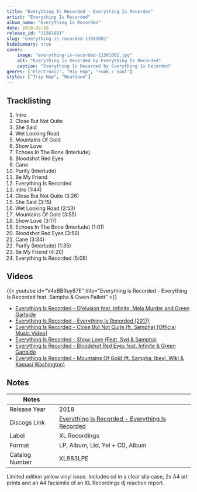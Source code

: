 ```yaml
---
title: "Everything Is Recorded - Everything Is Recorded"
artist: "Everything Is Recorded"
album_name: "Everything Is Recorded"
date: 2018-02-16
release_id: "11561081"
slug: "everything-is-recorded-11561081"
hideSummary: true
cover:
    image: "everything-is-recorded-11561081.jpg"
    alt: "Everything Is Recorded by Everything Is Recorded"
    caption: "Everything Is Recorded by Everything Is Recorded"
genres: ["Electronic", "Hip Hop", "Funk / Soul"]
styles: ["Trip Hop", "Beatdown"]
---
```


## Tracklisting
1. Intro
2. Close But Not Quite
3. She Said
4. Wet Looking Road
5. Mountains Of Gold
6. Show Love
7. Echoes In The Bone (Interlude)
8. Bloodshot Red Eyes
9. Cane
10. Purify (Interlude)
11. Be My Friend
12. Everything Is Recorded
13. Intro (1:44)
14. Close But Not Quite (3:26)
15. She Said (3:15)
16. Wet Looking Road (2:53)
17. Mountains Of Gold (3:55)
18. Show Love (3:17)
19. Echoes In The Bone (Interlude) (1:01)
20. Bloodshot Red Eyes (3:58)
21. Cane (3:34)
22. Purify (Interlude) (1:35)
23. Be My Friend (4:20)
24. Everything Is Recorded (5:08)

## Videos
{{< youtube id="V4xBBRuy87E" title="Everything is Recorded - Everything Is Recorded feat. Sampha & Owen Pallett" >}}
- [Everything Is Recorded – D'elusion feat. Infinite, Mela Murder and Green Gartside](https://www.youtube.com/watch?v=P11lAfY40Sc)
- [Everything Is Recorded ‎– Everything Is Recorded (2017)](https://www.youtube.com/watch?v=dj_Ap0_RmQE)
- [Everything Is Recorded - Close But Not Quite (ft. Sampha) [Official Music Video]](https://www.youtube.com/watch?v=a03XVCxV8gM)
- [Everything Is Recorded - Show Love (Feat. Syd & Sampha)](https://www.youtube.com/watch?v=jtwzymbS1D0)
- [Everything Is Recorded - Bloodshot Red Eyes feat. Infinite & Green Gartside](https://www.youtube.com/watch?v=2PLLVNT9FjU)
- [Everything Is Recorded - Mountains Of Gold (ft. Sampha, Ibeyi, Wiki & Kamasi Washington)](https://www.youtube.com/watch?v=PWCh1qlNth4)


## Notes

| Notes          |             |
| ---------------| ----------- |
| Release Year   | 2018 |
| Discogs Link   | [Everything Is Recorded - Everything Is Recorded](https://www.discogs.com/release/11561081-Everything-Is-Recorded-Everything-Is-Recorded) |
| Label          | XL Recordings |
| Format         | LP, Album, Ltd, Yel + CD, Album |
| Catalog Number | XL883LPE |

Limited edition yellow vinyl issue. Includes cd in a clear slip case, 2x A4 art prints and an A4 facsimile of an XL Recordings dj reaction report.

